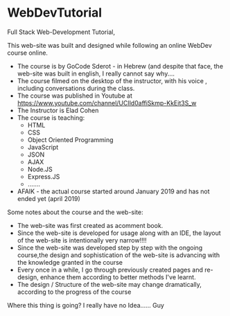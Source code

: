 # WebDevTutorial
Full Stack Web-Development Tutorial,

This web-site was built and designed while following an online WebDev course online.

* The course is by GoCode Sderot - in Hebrew (and despite that face, the web-site was built in english, I really cannot say why....
* The course filmed on the desktop of the instructor, with his voice , 
     including conversations during the class.
* The course was published in Youtube at https://www.youtube.com/channel/UCIld0affiSkmp-KkEit3S_w
* The Instructor is Elad Cohen
* The course is teaching:
  * HTML
  * CSS
  * Object Oriented Programming
  * JavaScript
  * JSON
  * AJAX
  * Node.JS
  * Express.JS
  * .......
* AFAIK - the actual course started around January 2019 and has not ended yet (april 2019)

Some notes about the course and the web-site:

* The web-site was first created as acomment book.
* Since the web-site is developed for usage along with an IDE, the layout of the web-site is intentionally very narrow!!!!
* Since the web-site was developed step by step with the ongoing course,the design and sophistication of the web-site is advancing with the knowledge granted in the course 
* Every once in a while, I go through previously created pages and re-design, enhance them according to better methods I've learnt.
* The design / Structure of the web-site may change dramatically, according to the progress of the course


Where this thing is going? I really have no Idea......
Guy
